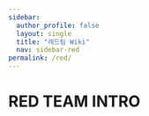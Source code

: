 ```yaml
---
sidebar:
  author_profile: false
  layout: single 
  title: "레드팀 Wiki"
  nav: sidebar-red
permalink: /red/
---
```


# RED TEAM INTRO
